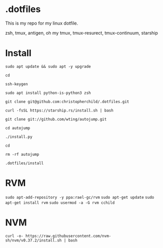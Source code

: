 # .dotfiles

This is my repo for my linux dotfile.

zsh, tmux, antigen, oh my tmux, tmux-resurect, tmux-continuum, starship



# Install

`sudo apt update && sudo apt -y upgrade`

`cd`

`ssh-keygen`

`sudo apt install python-is-python3 zsh`

`git clone git@github.com:christopherchild/.dotfiles.git`

`curl -fsSL https://starship.rs/install.sh | bash`

`git clone git://github.com/wting/autojump.git`

`cd autojump`

`./install.py`

`cd`

`rm -rf autojump`

`.dotfiles/install`

# RVM

`sudo apt-add-repository -y ppa:rael-gc/rvm`
`sudo apt-get update`
`sudo apt-get install rvm`
`sudo usermod -a -G rvm cchild`

# NVM

`curl -o- https://raw.githubusercontent.com/nvm-sh/nvm/v0.37.2/install.sh | bash`
